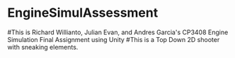 # EngineSimulAssessment

#This is Richard Willianto, Julian Evan, and Andres Garcia's CP3408 Engine Simulation Final Assignment using Unity
#This is a Top Down 2D shooter with sneaking elements.
